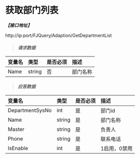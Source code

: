 # 获取部门列表

_**【接口地址】**_

http://ip:port/FJQuery/Adaption/GetDepartmentList

> #### _请求数据_

| 变量名 | 类型 | 是否必须 | 描述 |
| :--- | :--- | :--- | :--- |
| Name | string | 否 | 部门名称 |

> #### _应答数据_

| 变量名 | 类型 | 是否必须 | 描述 |
| :--- | :--- | :--- | :--- |
| DepartmentSysNo | int | 是 | 部门id |
| Name | string | 是 | 部门名称 |
| Master | string | 是 | 负责人 |
| Phone | string | 是 | 联系电话 |
| IsEnable | int | 是 | 1启用，0禁用 |









